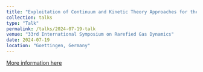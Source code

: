 ```yaml
---
title: "Exploitation of Continuum and Kinetic Theory Approaches for the Simulation of Particle Beam Experiments"
collection: talks
type: "Talk"
permalink: /talks/2024-07-19-talk
venue: "33rd International Symposium on Rarefied Gas Dynamics"
date: 2024-07-19
location: "Goettingen, Germany"
---
```


[More information here](https://rgd2024.welcome-manager.de/)

